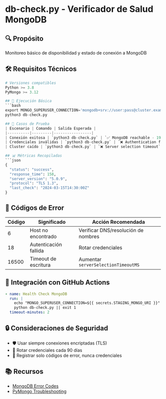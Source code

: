 # db-check.py - Verificador de Salud MongoDB

## 🔍 Propósito
Monitoreo básico de disponibilidad y estado de conexión a MongoDB

## 🛠️ Requisitos Técnicos
```python
# Versiones compatibles
Python >= 3.8
PyMongo >= 3.12

## 🚀 Ejecución Básica
```bash
export MONGO_SUPERUSER_CONNECTION='mongodb+srv://user:pass@cluster.example.com/admin?tls=true'
python3 db-check.py

## 🧪 Casos de Prueba
| Escenario | Comando | Salida Esperada |
|----------|---------|-----------------|
| Conexión exitosa | `python3 db-check.py` | `✅ MongoDB reachable - 192ms` |
| Credenciales inválidas | `python3 db-check.py` | `❌ Authentication failed (code 18)` |
| Cluster caído | `python3 db-check.py` | `❌ Server selection timeout` |

## 📊 Métricas Recopiladas
```json
{
  "status": "success",
  "response_time": 158,
  "server_version": "5.0.9",
  "protocol": "TLS 1.3",
  "last_check": "2024-03-15T14:30:00Z"
}
```

## 🛑 Códigos de Error
| Código | Significado | Acción Recomendada |
|--------|-------------|---------------------|
| 6 | Host no encontrado | Verificar DNS/resolución de nombres |
| 18 | Autenticación fallida | Rotar credenciales |
| 16500 | Timeout de escritura | Aumentar `serverSelectionTimeoutMS` |

## 🔄 Integración con GitHub Actions
```yaml
- name: Health Check MongoDB
  run: |
    echo "MONGO_SUPERUSER_CONNECTION=${{ secrets.STAGING_MONGO_URI }}" >> $GITHUB_ENV
    python db-check.py || exit 1
  timeout-minutes: 2
```

## 🔒 Consideraciones de Seguridad
- 🛡️ Usar siempre conexiones encriptadas (TLS)
- 🔄 Rotar credenciales cada 90 días
- 📝 Registrar solo códigos de error, nunca credenciales

## 📚 Recursos
- [MongoDB Error Codes](https://github.com/mongodb/mongo/blob/master/src/mongo/base/error_codes.yml)
- [PyMongo Troubleshooting](https://pymongo.readthedocs.io/en/stable/faq.html)
